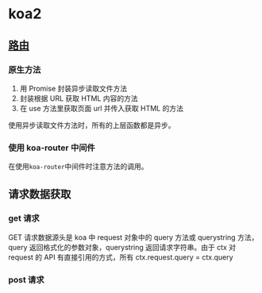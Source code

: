 # koa2

## [路由](./demo/router)

### 原生方法

1. 用 Promise 封装异步读取文件方法
2. 封装根据 URL 获取 HTML 内容的方法
3. 在 use 方法里获取页面 url 并传入获取 HTML 的方法

使用异步读取文件方法时，所有的上层函数都是异步。

### 使用 koa-router 中间件

在使用`koa-router`中间件时注意方法的调用。

## 请求数据获取

### get 请求

GET 请求数据源头是 koa 中 request 对象中的 query 方法或 querystring 方法，query 返回格式化的参数对象，querystring 返回请求字符串。由于 ctx 对 request 的 API 有直接引用的方式，所有 ctx.request.query = ctx.query

### post 请求
